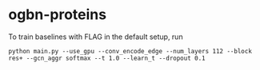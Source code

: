 # ogbn-proteins

To train baselines with FLAG in the default setup, run

    python main.py --use_gpu --conv_encode_edge --num_layers 112 --block res+ --gcn_aggr softmax --t 1.0 --learn_t --dropout 0.1






    
